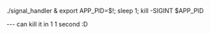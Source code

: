 ./signal_handler & export APP_PID=$!; sleep 1; kill -SIGINT $APP_PID

--- can kill it in 1 1 second :D 